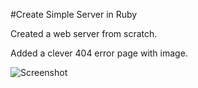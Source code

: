 #Create Simple Server in Ruby

Created a web server from scratch.

Added a clever 404 error page with image.

![Screenshot](https://raw.github.com/kwick6/servarr/JarJar3PO_Departure.png)
